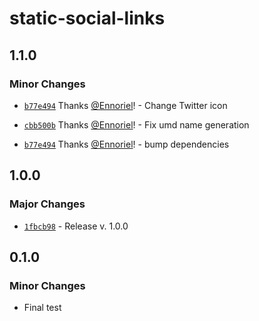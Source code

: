 # static-social-links

## 1.1.0

### Minor Changes

- [`b77e494`](https://github.com/Ennoriel/social-links/commit/b77e494ada42a25787bd2d90f97d061a91b210cb) Thanks [@Ennoriel](https://github.com/Ennoriel)! - Change Twitter icon

- [`cbb500b`](https://github.com/Ennoriel/social-links/commit/cbb500b006cf8b186b09c566d626e6149d306df4) Thanks [@Ennoriel](https://github.com/Ennoriel)! - Fix umd name generation

- [`b77e494`](https://github.com/Ennoriel/social-links/commit/b77e494ada42a25787bd2d90f97d061a91b210cb) Thanks [@Ennoriel](https://github.com/Ennoriel)! - bump dependencies

## 1.0.0

### Major Changes

- [`1fbcb98`](https://github.com/Ennoriel/social-links/commit/1fbcb98183a1c9db69e3f58c2e736dec5612569a) - Release v. 1.0.0

## 0.1.0

### Minor Changes

- Final test
